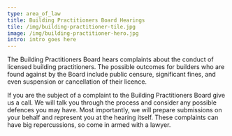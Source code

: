```yaml
---
type: area_of_law
title: Building Practitioners Board Hearings
tile: /img/building-practitioner-tile.jpg
image: /img/building-practitioner-hero.jpg
intro: intro goes here
---
```

The Building Practitioners Board hears complaints about the conduct of licensed building practitioners. The possible outcomes for builders who are found against by the Board include public censure, significant fines, and even suspension or cancellation of their licence.

If you are the subject of a complaint to the Building Practitioners Board give us a call. We will talk you through the process and consider any possible defences you may have. Most importantly, we will prepare submissions on your behalf and represent you at the hearing itself. These complaints can have big repercussions, so come in armed with a lawyer.
